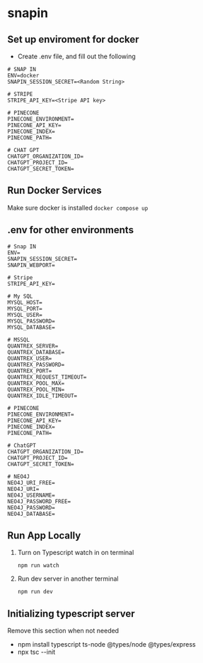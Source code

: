 # snapin

## Set up enviroment for docker
- Create .env file, and fill out the following
```
# SNAP IN
ENV=docker
SNAPIN_SESSION_SECRET=<Random String>

# STRIPE
STRIPE_API_KEY=<Stripe API key>

# PINECONE
PINECONE_ENVIRONMENT=
PINECONE_API_KEY=
PINECONE_INDEX=
PINECONE_PATH=

# CHAT GPT
CHATGPT_ORGANIZATION_ID=
CHATGPT_PROJECT_ID=
CHATGPT_SECRET_TOKEN=
```

## Run Docker Services 
Make sure docker is installed 
```docker compose up```

## .env for other environments
```
# Snap IN
ENV=
SNAPIN_SESSION_SECRET=
SNAPIN_WEBPORT=

# Stripe
STRIPE_API_KEY=

# My SQL
MYSQL_HOST=
MYSQL_PORT=
MYSQL_USER=
MYSQL_PASSWORD=
MYSQL_DATABASE=

# MSSQL
QUANTREX_SERVER=
QUANTREX_DATABASE=
QUANTREX_USER=
QUANTREX_PASSWORD=
QUANTREX_PORT=
QUANTREX_REQUEST_TIMEOUT=
QUANTREX_POOL_MAX=
QUANTREX_POOL_MIN=
QUANTREX_IDLE_TIMEOUT=

# PINECONE 
PINECONE_ENVIRONMENT=
PINECONE_API_KEY=
PINECONE_INDEX=
PINECONE_PATH=

# ChatGPT
CHATGPT_ORGANIZATION_ID=
CHATGPT_PROJECT_ID=
CHATGPT_SECRET_TOKEN=

# NEO4J
NEO4J_URI_FREE=
NEO4J_URI=
NEO4J_USERNAME=
NEO4J_PASSWORD_FREE=
NEO4J_PASSWORD=
NEO4J_DATABASE=
```

## Run App Locally 
1. Turn on Typescript watch in on terminal 

    ```npm run watch``` 

2. Run dev server in another terminal 

    ```npm run dev```

## Initializing typescript server 
Remove this section when not needed 
- npm install typescript ts-node @types/node @types/express
- npx tsc --init